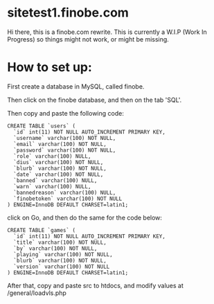 # sitetest1.finobe.com
Hi there, this is a finobe.com rewrite.
This is currently a W.I.P (Work In Progress) so things might not work, or might be missing.
# How to set up:
First create a database in MySQL, called finobe.

Then click on the finobe database, and then on the tab 'SQL'.

Then copy and paste the following code:
```
CREATE TABLE `users` (
  `id` int(11) NOT NULL AUTO_INCREMENT PRIMARY KEY,
  `username` varchar(100) NOT NULL,
  `email` varchar(100) NOT NULL,
  `password` varchar(100) NOT NULL,
  `role` varchar(100) NULL,
  `dius` varchar(100) NOT NULL,
  `blurb` varchar(100) NOT NULL,
  `date` varchar(100) NOT NULL,
  `banned` varchar(100) NULL,
  `warn` varchar(100) NULL,
  `bannedreason` varchar(100) NULL,
  `finobetoken` varchar(100) NOT NULL
) ENGINE=InnoDB DEFAULT CHARSET=latin1;
```
click on Go, and then do the same for the code below:
```
CREATE TABLE `games` (
  `id` int(11) NOT NULL AUTO_INCREMENT PRIMARY KEY,
  `title` varchar(100) NOT NULL,
  `by` varchar(100) NOT NULL,
  `playing` varchar(100) NOT NULL,
  `blurb` varchar(100) NOT NULL,
  `version` varchar(100) NOT NULL
) ENGINE=InnoDB DEFAULT CHARSET=latin1;
```

After that, copy and paste src to htdocs, and modify values at /general/loadvls.php
